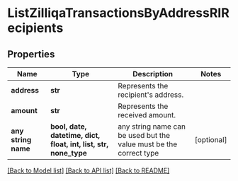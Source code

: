 # ListZilliqaTransactionsByAddressRIRecipients


## Properties
Name | Type | Description | Notes
------------ | ------------- | ------------- | -------------
**address** | **str** | Represents the recipient&#39;s address. | 
**amount** | **str** | Represents the received amount. | 
**any string name** | **bool, date, datetime, dict, float, int, list, str, none_type** | any string name can be used but the value must be the correct type | [optional]

[[Back to Model list]](../README.md#documentation-for-models) [[Back to API list]](../README.md#documentation-for-api-endpoints) [[Back to README]](../README.md)


